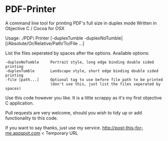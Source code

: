 PDF-Printer
===========

A command line tool for printing PDF's full size in duplex mode
Written in Objective C / Cocoa for OSX

Usage: ./PDF\ Printer [-duplexTumble -duplexNoTumble] [/Absolute/Or/Relative/Path/To/File ...]

List the files seperated by spaces after the options.  Available options:

    -duplexNoTumble     Portrait style, long edge binding double sided printing
    -duplexTumble       Landscape style, short edge binding double sided printing
    -file [path...]     Optional tag to use before file path to be printed 
                        (don't use this, just list the files seperated by spaces)

Use this code however you like.  It is a little scrappy as it's my first objective C application.  

Pull requests are very welcome, should you wish to tidy up or add functionality to this code.

If you want to say thanks, just use my service.  http://post-this-for-me.appspot.com < Temporary URL
